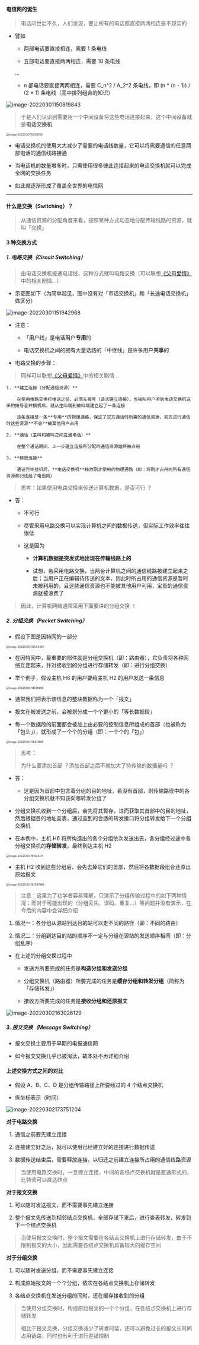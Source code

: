 #### 电信网的诞生

> 电话问世后不久，人们发现，要让所有的电话都直接两两相连是不现实的

- 譬如

	- 两部电话要直接相连，需要 1 条电线

	- 五部电话要直接两两相连，需要 10 条电线

	...

	- n 部电话要直接两两相连，需要 C_n^2 / A_2^2 条电线，即 (n * (n - 1)) / (2 * 1) 条电线（高中排列组合的知识）

![image-20220301150819843](https://gitee.com/pj-l/imgs-1/raw/master/image-20220301150819843.png)

> 于是人们认识到需要用一个中间设备将这些电话连接起来，这个中间设备就是**电话交换机**

<img src="https://gitee.com/pj-l/imgs-1/raw/master/image-20220301151056150.png" alt="image-20220301151056150" style="zoom: 50%;" />

- 电话交换机的使用大大减少了需要的电话线数量，它可以将需要通信的任意两部电话的通信线路接通

- 当电话机的数量增多时，只需使用很多彼此连接起来的电话交换机就可以完成全网的交换任务

- 如此就逐渐形成了覆盖全世界的电信网

---

#### 什么是交换（Switching）？

> 从通信资源的分配角度来看，按照某种方式动态地分配传输线路的资源，就叫「交换」

#### 3 种交换方式

##### 1. 电路交换（Circuit Switching）

> 由电话交换机接通电话线，这种方式就叫电路交换（可以联想[《父母爱情》](https://baike.baidu.com/item/%E7%88%B6%E6%AF%8D%E7%88%B1%E6%83%85/5771501)中的相关剧情...）

- 示意图如下（为简单起见，图中没有对「市话交换机」和「长途电话交换机」做区分）

![image-20220301151942968](https://gitee.com/pj-l/imgs-1/raw/master/image-20220301151942968.png)

- 注意：

	- 「用户线」是电话用户**专用**的

	- 电话交换机之间的拥有大量话路的「中继线」是许多用户**共享**的

- 电路交换的步骤：

> 同样可以联想[《父母爱情》](https://baike.baidu.com/item/%E7%88%B6%E6%AF%8D%E7%88%B1%E6%83%85/5771501)中的相关剧情...

	1. **建立连接（分配通信资源）**
		
		在使用电路交换打电话之前，必须先拨号（请求建立连接），当被叫用户听到电话交换机送来的拨号音并摘机后，就从主叫端到被叫端建立起了一条连接
		
		这条连接是一条**专用**的物理通路，保证了双方通话时所需的通信资源，双方进行通信时这些资源**不会**被其他用户占用
	
	2. **通话（主叫和被叫之间互通电话）**
	
		在整个通话期间，上一步建立连接所分配的通信资源始终被占用
	
	3. **释放连接**
	
		通话完毕挂机后，**电话交换机**释放刚才使用的物理通路（即：将刚才占用的所有通信资源都归还给了电信网）

> 思考：如果使用电路交换来传送计算机数据，是否可行 ？

- 答：

  - 不可行

  - 尽管采用电路交换可以实现计算机之间的数据传送，但实际工作效率往往很低

  - 这是因为

    - **计算机数据是突发式地出现在传输线路上的**

    - 试想，若采用电路交换，当两台计算机之间的通信线路被建立起来之后；当用户正在编辑待传送的文本，则此时所占用的通信资源是暂时未被利用的，且这些通信资源也不能被其他用户利用，宝贵的通信资源就被浪费了

> 因此，计算机网络通常采用下面要讲的分组交换 ！

##### 2. 分组交换（Packet Switching）

- 假设下图是因特网的一部分

<img src="https://gitee.com/pj-l/imgs-1/raw/master/image-20220302112544339.png" alt="image-20220302112544339" style="zoom:50%;" />

- 在因特网中，最重要的部件就是分组交换机（即：路由器），它负责将各种网络互连起来，并对接收到的分组进行存储转发（即：进行分组交换）

- 举个例子，假设主机 H6 的用户要给主机 H2 的用户发送一条信息

<img src="https://gitee.com/pj-l/imgs-1/raw/master/image-20220302114126969.png" alt="image-20220302114126969" style="zoom: 50%;" />

- 通常我们把表示该信息的整块数据称为一个「报文」

- 报文在被发送之前，会被划分成一个个更小的「等长数据段」

- 每一个数据段的前面都会被加上由必要的控制信息所组成的首部（也被称为「包头」），就形成了一个个的分组（即：一个个的「包」）

<img src="https://gitee.com/pj-l/imgs-1/raw/master/image-20220302114431665.png" alt="image-20220302114431665" style="zoom: 50%;" />	

> 思考：
> 
> 为什么要添加首部 ？添加首部之后不就加大了待传输的数据量吗 ？

- 答：

	- 这是因为首部中包含着分组的目的地址，若没有首部，则传输路径中的各分组交换机就不知该向哪转发分组了

- 分组交换机收到一个分组后，会先将其暂存，进而获取其首部中的目的地址，然后根据目的地址查表，通过查到的合适的转发接口将分组转发给下一个分组交换机

- 在本例中，主机 H6 将所构造出的各个分组依次发送出去，各分组经过途中各分组交换机的**存储转发**，最终到达主机 H2

<img src="https://gitee.com/pj-l/imgs-1/raw/master/image-20220302161924311.png" alt="image-20220302161924311" style="zoom: 50%;" />

- 主机 H2 收到这些分组后，会先去掉它们的首部，然后将各数据段组合还原出原始报文

<img src="https://gitee.com/pj-l/imgs-1/raw/master/image-20220302162547966.png" alt="image-20220302162547966" style="zoom: 50%;" />

> 注意：这里为了初学者容易理解，只演示了分组传输过程中的如下两种情况；而对于可能出现的（分组丢失、误码、重复...）等问题并没有演示，在今后的内容中会详细介绍

1. 情况一：各分组从源站到达目的站可以走不同的路径（即：不同的路由）

2. 情况二：分组到达目的站的顺序不一定与分组在源站的发送顺序相同（即：分组乱序）

- 在上述的分组交换过程中

	- 发送方所要完成的任务是**构造分组和发送分组**

	- 分组交换机（路由器）所要完成的任务是**缓存分组和转发分组**（简称为「存储转发」）

	- 接收方所要完成的任务是**接收分组和还原报文**

![image-20220302163026129](https://gitee.com/pj-l/imgs-1/raw/master/image-20220302163026129.png)

##### 3. 报文交换（Message Switching）

- 报文交换主要用于早期的电报通信网

- 如今报文交换几乎已被淘汰，故本处不再详细介绍

#### 上述交换方式之间的对比

- 假设 A、B、C、D 是分组传输路径上所要经过的 4 个结点交换机

- 纵坐标表示（时间）

![image-20220302173751204](https://gitee.com/pj-l/imgs-1/raw/master/image-20220302173751204.png)

**对于电路交换**

1. 通信之前要先建立连接

2. 连接建立好之后，就可以使用已经建立好的连接进行数据传送

3. 数据传送结束后，需要释放连接，以归还之前建立连接所占用的通信线路资源

> 当使用电路交换时，一旦建立连接，中间的各结点交换机就是直通形式的，比特流可以直达终点

**对于报文交换**

1. 可以随时发送报文，而不需要事先建立连接

2. 整个报文先传送到相邻结点交换机，全部存储下来后，进行查表转发，转发到下一个结点交换机

> 当使用报文交换时，整个报文需要在各结点交换机上进行存储转发，由于不限制报文的大小，因此需要各结点交换机具备较大的缓存空间

**对于分组交换**

1. 可以随时发送分组，而不需要事先建立连接

2. 构成原始报文的一个个分组，依次在各结点交换机上存储转发

3. 各结点交换机在发送分组的同时，还在缓存接收到的分组

> 当使用分组交换时，构成原始报文的一个个分组，在各结点交换机上进行存储转发
> 
> 相比于报文交换，分组交换减少了转发时延，还可以避免过长的报文长时间占用链路，同时也有利于进行差错控制

